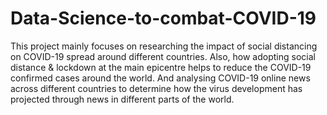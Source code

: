 # Data-Science-to-combat-COVID-19
This project mainly focuses on researching the impact of social distancing on COVID-19 spread around different countries. Also, how adopting social distance &amp; lockdown at the main epicentre helps to reduce the COVID-19 confirmed cases around the world. And analysing COVID-19 online news across different countries to determine how the virus development has projected through news in different parts of the world. 
